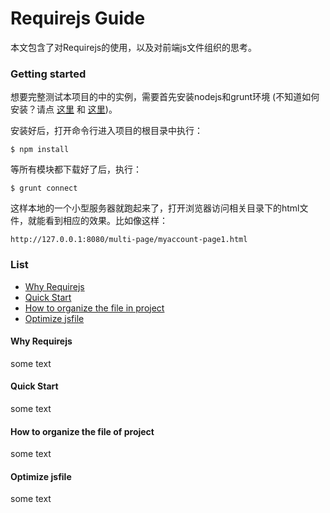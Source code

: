 # Requirejs Guide

本文包含了对Requirejs的使用，以及对前端js文件组织的思考。
    
    
### Getting started
    
想要完整测试本项目的中的实例，需要首先安装nodejs和grunt环境 (不知道如何安装？请点 [这里](http://nodejs.org/) 和 [这里](http://www.gruntjs.net/))。

安装好后，打开命令行进入项目的根目录中执行：
```
$ npm install
```
等所有模块都下载好了后，执行：
``` 
$ grunt connect
```
这样本地的一个小型服务器就跑起来了，打开浏览器访问相关目录下的html文件，就能看到相应的效果。比如像这样：
```
http://127.0.0.1:8080/multi-page/myaccount-page1.html
```


### List

- [Why Requirejs](#why-requirejs)
- [Quick Start](#quick-start)
- [How to organize the file in project](#how-to-organize-the-file-in-project)
- [Optimize jsfile](#optimize-jsfile)


#### Why Requirejs

some text



#### Quick Start

some text



#### How to organize the file of project

some text



#### Optimize jsfile

some text






